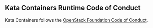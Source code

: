 ## Kata Containers Runtime Code of Conduct

Kata Containers follows the [OpenStack Foundation Code of Conduct](https://www.openstack.org/legal/community-code-of-conduct/).

